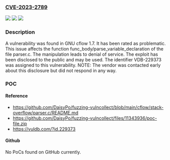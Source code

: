 ### [CVE-2023-2789](https://cve.mitre.org/cgi-bin/cvename.cgi?name=CVE-2023-2789)
![](https://img.shields.io/static/v1?label=Product&message=cflow&color=blue)
![](https://img.shields.io/static/v1?label=Version&message=%3D%201.7%20&color=brighgreen)
![](https://img.shields.io/static/v1?label=Vulnerability&message=CWE-404%20Denial%20of%20Service&color=brighgreen)

### Description

A vulnerability was found in GNU cflow 1.7. It has been rated as problematic. This issue affects the function func_body/parse_variable_declaration of the file parser.c. The manipulation leads to denial of service. The exploit has been disclosed to the public and may be used. The identifier VDB-229373 was assigned to this vulnerability. NOTE: The vendor was contacted early about this disclosure but did not respond in any way.

### POC

#### Reference
- https://github.com/DaisyPo/fuzzing-vulncollect/blob/main/cflow/stack-overflow/parser.c/README.md
- https://github.com/DaisyPo/fuzzing-vulncollect/files/11343936/poc-file.zip
- https://vuldb.com/?id.229373

#### Github
No PoCs found on GitHub currently.

